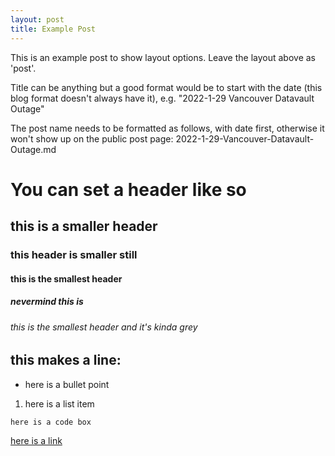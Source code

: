```yaml
---
layout: post
title: Example Post
---
```


This is an example post to show layout options. Leave the layout above as 'post'. 

Title can be anything but a good format would be to start with the date (this blog format doesn't always have it), e.g. "2022-1-29 Vancouver Datavault Outage"  

The post name needs to be formatted as follows, with date first, otherwise it won't show up on the public post page: 2022-1-29-Vancouver-Datavault-Outage.md

# You can set a header like so

## this is a smaller header

### this header is smaller still

#### this is the smallest header

##### nevermind this is

###### this is the smallest header and it's kinda grey

this makes a line:
---

* here is a bullet point

1. here is a list item

```
here is a code box
```

[here is a link](https://en.wikipedia.org/wiki/Wikipedia:Manual_of_Style/Linking)
